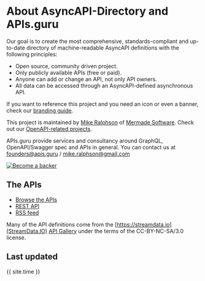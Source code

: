 # About AsyncAPI-Directory and APIs.guru

Our goal is to create the most comprehensive, standards-compliant and up-to-date directory of machine-readable AsyncAPI definitions with the following principles:
- Open source, community driven project.
- Only publicly available APIs (free or paid).
- Anyone can add or change an API, not only API owners.
- All data can be accessed through an AsyncAPI-defined asynchronous API.

If you want to reference this project and you need an icon or even a banner, check our [branding guide](https://github.com/APIs-guru/branding).

This project is maintained by [Mike Ralphson](https://github.com/MikeRalphson) of [Mermade Software](https://github.com/mermade). Check out our [OpenAPI-related projects](https://github.com/search?q=org%3AMermade+openapi).

APIs.guru provide services and consultancy around GraphQL, OpenAPI/Swagger spec and APIs in general.
You can contact us at founders@apis.guru / mike.ralphson@gmail.com

[![Become a backer](https://opencollective.com/openapi-directory/tiers/backer.svg?avatarHeight=36&width=600)](https://opencollective.com/openapi-directory)

## The APIs

* [Browse the APIs](APIs)
* [REST API](rest/v1/apis.json)
* [RSS feed](rss/feed.xml)

Many of the API definitions come from the [https://streamdata.io](StreamData.IO) [API Gallery](https://github.com/streamdata-gallery-master/streamrank) under the terms of the CC-BY-NC-SA/3.0 license.

## Last updated

{{ site.time }}
